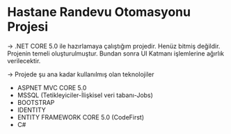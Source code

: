 # Hastane Randevu Otomasyonu Projesi 

-> .NET CORE 5.0 ile hazırlamaya çalıştığım projedir. Henüz bitmiş değildir. Projenin temeli oluşturulmuştur. Bundan sonra UI Katmanı işlemlerine ağırlık verilecektir.

-> Projede şu ana kadar kullanılmış olan teknolojiler
* ASPNET MVC CORE 5.0 
* MSSQL (Tetikleyiciler-İlişkisel veri tabanı-Jobs)
* BOOTSTRAP
* IDENTITY
* ENTITY FRAMEWORK CORE 5.0 (CodeFirst)
* C#
